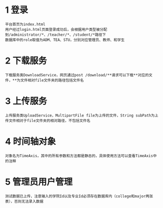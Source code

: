 # 1 登录
    平台首页为index.html
    用户经过login.html页面登录成功后，会根据用户类型被分配到/administrator/*、/teacher/*、/student/*路径下
    数据库中的role取值为ADM、TEA、STU，分别对应管理员、教师、和学生
# 2 下载服务
    下载服务类DownloadService，网页通过post /download/**请求可以下载**对应的文件，**为文件相对file文件夹的路径包括文件名
# 3 上传服务
    上传服务类UploadService，MultipartFile file为上传的文件，String subPath为上传文件相对于file文件夹的相对路径，不包括文件名
# 4 时间轴对象
    对象名为TimeAxis，其中的所有参数和方法都是静态的，具体使用方法可以查看TimeAxis中的注释
# 5 管理员用户管理
    测试数据已上传，注意输入的学院Id以及专业Id必须存在数据库内（college和major两张表），否则无法录入数据